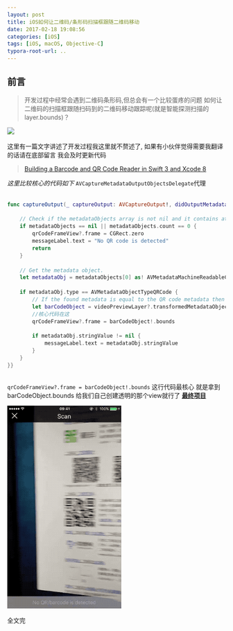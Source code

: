 ```yaml
---
layout: post
title: iOS如何让二维码/条形码扫描框跟随二维码移动
date: 2017-02-18 19:08:56
categories: [iOS]
tags: [iOS, macOS, Objective-C]
typora-root-url: ..
---
```



前言
--

> 开发过程中经常会遇到二维码条形码,但总会有一个比较蛋疼的问题
如何让二维码的扫描框跟随扫码到的二维码移动跟踪呢(就是智能探测扫描的layer.bounds)？  

![](http://www.appcoda.com/wp-content/uploads/2016/11/qrcode-reader-5-1024x637.webp)



这里有一篇文字讲述了开发过程我这里就不赘述了, 如果有小伙伴觉得需要我翻译的话请在底部留言 我会及时更新代码  
> [Building a Barcode and QR Code Reader in Swift 3 and Xcode 8](http://www.appcoda.com/barcode-reader-swift/)



*这里比较核心的代码如下* `AVCaptureMetadataOutputObjectsDelegate`代理
    
```swift  

func captureOutput(_ captureOutput: AVCaptureOutput!, didOutputMetadataObjects metadataObjects: [Any]!, from connection: AVCaptureConnection!) {  
    
    // Check if the metadataObjects array is not nil and it contains at least one object.
    if metadataObjects == nil || metadataObjects.count == 0 {
        qrCodeFrameView?.frame = CGRect.zero
        messageLabel.text = "No QR code is detected"
        return
    }
    
    // Get the metadata object.
    let metadataObj = metadataObjects[0] as! AVMetadataMachineReadableCodeObject
    
    if metadataObj.type == AVMetadataObjectTypeQRCode {
        // If the found metadata is equal to the QR code metadata then update the status label's text and set the bounds
        let barCodeObject = videoPreviewLayer?.transformedMetadataObject(for: metadataObj)
        //核心代码在这
        qrCodeFrameView?.frame = barCodeObject!.bounds
        
        if metadataObj.stringValue != nil {
            messageLabel.text = metadataObj.stringValue
        }
    }
}}
	
```  
`qrCodeFrameView?.frame = barCodeObject!.bounds`
这行代码最核心 就是拿到barCodeObject.bounds 给我们自己创建透明的那个view就行了 **[最终项目](https://github.com/sunyazhou13/QRCodeReader)**

![QRCode 跟踪](/assets/images/20170218ScanBoundsTracking/ScanBoundsTracking.gif)




全文完